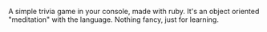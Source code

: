 A simple trivia game in your console, made with ruby. It's an object oriented "meditation" with the language. Nothing fancy, just for learning.
